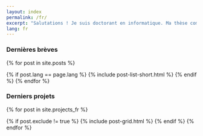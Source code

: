 ```yaml
---
layout: index
permalink: /fr/
excerpt: "Salutations ! Je suis doctorant en informatique. Ma thèse combine évaluation des interactions homme-machine et enregistrements électro-encéphalographiques. Plus souvent que ne le souhaiteraient mes directeurs, j'aime aussi jouer avec les capteurs physiologiques et avec le machine learning."
lang: fr
---
```


### Dernières brèves

<div class="tiles" id="news">

{% for post in site.posts %}
  <!-- only show posts of current language, only brief versions -->
  {% if post.lang == page.lang %}
    {% include post-list-short.html %}
  {% endif %}
{% endfor %}
</div><!-- /.tiles -->

<!-- get to next line no matter what -->
<!--  <br style="clear: both" /> -->

### Derniers projets

<div class="tiles">

<!-- not really a "post", but it's the variable name used in the html, and it works the same for this kind of page -->
{% for post in site.projects_fr %}
  <!-- avoid to show an index page -->
  {% if post.exclude != true %}
    {% include post-grid.html %}
  {% endif %}
{% endfor %}
</div><!-- /.tiles -->
